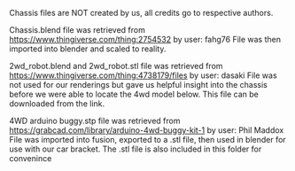 Chassis files are NOT created by us, all credits go to respective authors.

Chassis.blend file was retrieved from https://www.thingiverse.com/thing:2754532 by user: fahg76
File was then imported into blender and scaled to reality.

2wd_robot.blend and 2wd_robot.stl file was retrieved from https://www.thingiverse.com/thing:4738179/files by user: dasaki
File was not used for our renderings but gave us helpful insight into the chassis before we were able to locate the 4wd model below.
This file can be downloaded from the link.

4WD arduino buggy.stp file was retrieved from https://grabcad.com/library/arduino-4wd-buggy-kit-1 by user: Phil Maddox
File was imported into fusion, exported to a .stl file, then used in blender for use with our car bracket.
The .stl file is also included in this folder for convenince
